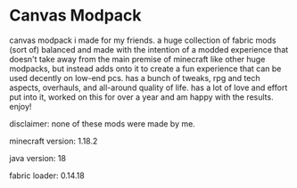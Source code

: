 # Canvas Modpack
canvas modpack i made for my friends. a huge collection of fabric mods (sort of) balanced and made with the intention of a modded experience that doesn't take away from the main premise of minecraft like other huge modpacks, but instead adds onto it to create a fun experience that can be used decently on low-end pcs. 
has a bunch of tweaks, rpg and tech aspects, overhauls, and all-around quality of life.
has a lot of love and effort put into it, worked on this for over a year and am happy with the results. enjoy!

disclaimer: none of these mods were made by me.

minecraft version: 1.18.2

java version: 18

fabric loader: 0.14.18
